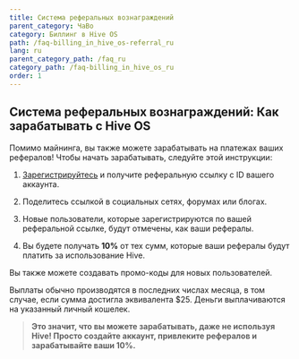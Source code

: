 ```yaml
---
title: Система реферальных вознаграждений
parent_category: ЧаВо
category: Биллинг в Hive OS
path: /faq-billing_in_hive_os-referral_ru
lang: ru
parent_category_path: /faq_ru
category_path: /faq-billing_in_hive_os_ru
order: 1
---
```

## Система реферальных вознаграждений: Как зарабатывать с Hive OS

Помимо майнинга, вы также можете зарабатывать на платежах ваших рефералов! Чтобы начать зарабатывать, следуйте этой инструкции:

1. [Зарегистрируйтесь](https://the.hiveos.farm/register/) и получите реферальную ссылку с ID вашего аккаунта.

2. Поделитесь ссылкой в социальных сетях, форумах или блогах.

3. Новые пользователи, которые зарегистрируются по вашей реферальной ссылке, будут отмечены, как ваши рефералы.

4. Вы будете получать **10%** от тех сумм, которые ваши рефералы будут платить за использование Hive.

Вы также можете создавать промо-коды для новых пользователей.

Выплаты обычно производятся в последних числах месяца, в том случае, если сумма достигла эквивалента $25. Деньги выплачиваются на указанный личный кошелек.

>**Это значит, что вы можете зарабатывать, даже не используя Hive! Просто создайте аккаунт, привлеките рефералов и зарабатывайте ваши 10%.**
